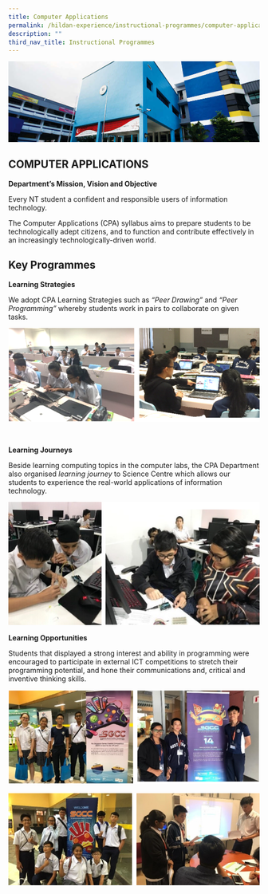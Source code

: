 ```yaml
---
title: Computer Applications
permalink: /hildan-experience/instructional-programmes/computer-applications/
description: ""
third_nav_title: Instructional Programmes
---
```


![](/images/Instructional%20Programmes/Computer%20Applications%20Banner.jpg)


COMPUTER APPLICATIONS
---------------------
**Department’s Mission, Vision and Objective**

<style> { margin:0;} </style>Every NT student a confident and responsible users of information technology.
<p></p>
<style> { margin:0;} </style>The Computer Applications (CPA) syllabus aims to prepare students to be technologically adept citizens, and to function and contribute effectively in an increasingly technologically-driven world.


Key Programmes
--------------

**Learning Strategies**

We adopt CPA Learning Strategies such as _“Peer Drawing”_ and _“Peer Programming”_ whereby students work in pairs to collaborate on given tasks.

![](/images/Instructional%20Programmes/Computer%20Applications%201.png)

       

**Learning Journeys**

Beside learning computing topics in the computer labs, the CPA Department also organised _learning journey_ to Science Centre which allows our students to experience the real-world applications of information technology.


![](/images/Instructional%20Programmes/Computer%20Applications%202.png)

**Learning Opportunities**

Students that displayed a strong interest and ability in programming were encouraged to participate in external ICT competitions to stretch their programming potential, and hone their communications and, critical and inventive thinking skills.

![](/images/Instructional%20Programmes/Computer%20Applications%203.png)

![](/images/Instructional%20Programmes/Computer%20Applications%204.png)